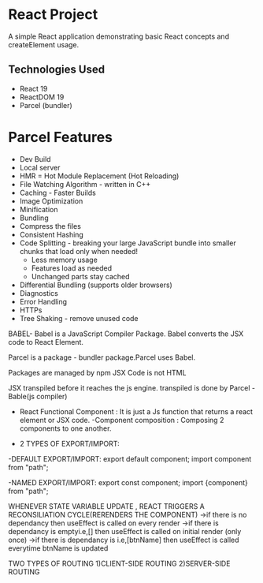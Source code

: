 # React Project

A simple React application demonstrating basic React concepts and createElement usage.


## Technologies Used
- React 19
- ReactDOM 19
- Parcel (bundler)

# Parcel Features
- Dev Build
- Local server
- HMR = Hot Module Replacement (Hot Reloading)
- File Watching Algorithm - written in C++
- Caching - Faster Builds
- Image Optimization
- Minification 
- Bundling
- Compress the files
- Consistent Hashing 
- Code Splitting - breaking your large JavaScript bundle into smaller chunks that load only when needed!
  - Less memory usage 
  - Features load as needed 
  - Unchanged parts stay cached
- Differential Bundling (supports older browsers)
- Diagnostics
- Error Handling
- HTTPs
- Tree Shaking - remove unused code 


    
BABEL- Babel is a JavaScript Compiler Package.
Babel converts the JSX code to React Element.

Parcel  is a package - bundler package.Parcel uses Babel.

Packages are managed by npm
JSX Code is not HTML

JSX transpiled before it reaches the js engine.
transpiled is done by Parcel -Bable(js compiler) 
 
 - React Functional Component : It is just a Js
  function that returns a react element or JSX code.
  -Component composition : Composing 2 components to one another.


- 2 TYPES OF EXPORT/IMPORT:

-DEFAULT EXPORT/IMPORT: 
export default component;
import component from "path";

-NAMED EXPORT/IMPORT:
export const component;
import {component} from "path";

WHENEVER STATE VARIABLE UPDATE , REACT TRIGGERS A RECONSILIATION CYCLE(RERENDERS THE COMPONENT)
->if there is no dependancy then useEffect is called on every render
->if there is dependancy is emptyi.e,[] then useEffect is called on initial render (only once)
->if there is dependancy is i.e,[btnName] then useEffect is called everytime btnName is updated

TWO TYPES OF ROUTING
1)CLIENT-SIDE ROUTING
2)SERVER-SIDE ROUTING